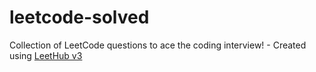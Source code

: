 # leetcode-solved
Collection of LeetCode questions to ace the coding interview! - Created using [LeetHub v3](https://github.com/raphaelheinz/LeetHub-3.0)
